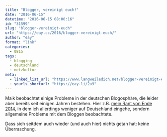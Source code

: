 ```yaml
---
title: "Blogger, vereinigt euch!"
date: "2016-06-15"
datetime: "2016-06-15 08:00:16"
id: "31599"
slug: "blogger-vereinigt-euch"
url: "https://eay.cc/2016/blogger-vereinigt-euch/"
author: "eay"
format: "link"
categories:
  - 0815
tags:
  - blogging
  - deutschland
  - netzkultur
meta:
  - linked_list_url: "https://www.langweiledich.net/blogger-vereinigt-euch/"
  - yourls_shorturl: "https://eay.li/2u9"
---
```


Maik beobachtet einige Probleme in der deutschen Blogosphäre, die leider aber bereits seit einigen Jahren bestehen. Hier z.B. [mein Rant von Ende 2014](https://eay.cc/2014/10-jahre-nach-spreeblicks-jamba-kurs-blogging-2014/), in dem ich allerdings weniger auf Deutschland eingehe, sondern allgemeine Probleme mit dem Bloggen beobachtete.

Dass sich seitdem auch wieder (und auch hier) nichts getan hat: keine Überraschung.

